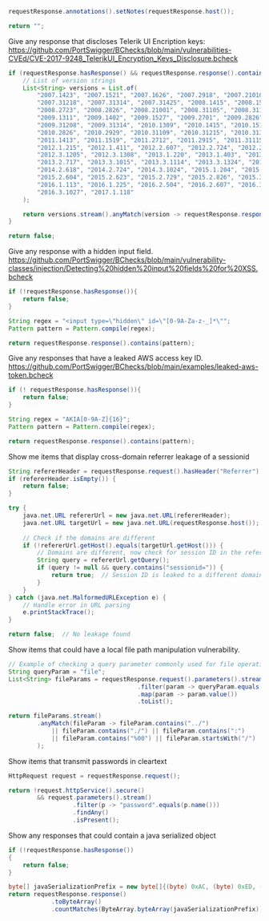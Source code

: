 ```java
requestResponse.annotations().setNotes(requestResponse.host());

return "";
```


Give any response that discloses Telerik UI Encription keys: https://github.com/PortSwigger/BChecks/blob/main/vulnerabilities-CVEd/CVE-2017-9248_TelerikUI_Encryption_Keys_Disclosure.bcheck
```java
if (requestResponse.hasResponse() && requestResponse.response().contains("Telerik.Web.UI.WebResource.axd", false)) {
    // List of version strings
    List<String> versions = List.of(
        "2007.1423", "2007.1521", "2007.1626", "2007.2918", "2007.21010", "2007.21107",
        "2007.31218", "2007.31314", "2007.31425", "2008.1415", "2008.1515", "2008.1619",
        "2008.2723", "2008.2826", "2008.21001", "2008.31105", "2008.31125", "2008.31314",
        "2009.1311", "2009.1402", "2009.1527", "2009.2701", "2009.2826", "2009.31103",
        "2009.31208", "2009.31314", "2010.1309", "2010.1415", "2010.1519", "2010.2713",
        "2010.2826", "2010.2929", "2010.31109", "2010.31215", "2010.31317", "2011.1315",
        "2011.1413", "2011.1519", "2011.2712", "2011.2915", "2011.31115", "2011.3.1305",
        "2012.1.215", "2012.1.411", "2012.2.607", "2012.2.724", "2012.2.912", "2012.3.1016",
        "2012.3.1205", "2012.3.1308", "2013.1.220", "2013.1.403", "2013.1.417", "2013.2.611",
        "2013.2.717", "2013.3.1015", "2013.3.1114", "2013.3.1324", "2014.1.225", "2014.1.403",
        "2014.2.618", "2014.2.724", "2014.3.1024", "2015.1.204", "2015.1.225", "2015.1.401",
        "2015.2.604", "2015.2.623", "2015.2.729", "2015.2.826", "2015.3.930", "2015.3.1111",
        "2016.1.113", "2016.1.225", "2016.2.504", "2016.2.607", "2016.3.914", "2016.3.1018",
        "2016.3.1027", "2017.1.118"
    );

    return versions.stream().anyMatch(version -> requestResponse.response().contains(version, false));
}

return false;
```


Give any response with a hidden input field. https://github.com/PortSwigger/BChecks/blob/main/vulnerability-classes/injection/Detecting%20hidden%20input%20fields%20for%20XSS.bcheck

```java
if (!requestResponse.hasResponse()){
    return false;
}

String regex = "<input type=\"hidden\" id=\"[0-9A-Za-z-_]*\"";
Pattern pattern = Pattern.compile(regex);

return requestResponse.response().contains(pattern);
```

Give any responses that have a leaked AWS access key ID. https://github.com/PortSwigger/BChecks/blob/main/examples/leaked-aws-token.bcheck

```java
if (! requestResponse.hasResponse()){
    return false;
}

String regex = "AKIA[0-9A-Z]{16}";
Pattern pattern = Pattern.compile(regex);

return requestResponse.response().contains(pattern);
```

Show me items that display cross-domain referrer leakage of a sessionid
```java
String refererHeader = requestResponse.request().hasHeader("Referrer") ? requestResponse.request().headerValue("Referer") : "";
if (refererHeader.isEmpty()) {
    return false;
}

try {
    java.net.URL refererUrl = new java.net.URL(refererHeader);
    java.net.URL targetUrl = new java.net.URL(requestResponse.host());
    
    // Check if the domains are different
    if (!refererUrl.getHost().equals(targetUrl.getHost())) {
        // Domains are different, now check for session ID in the referer URL
        String query = refererUrl.getQuery();
        if (query != null && query.contains("sessionid=")) {
            return true;  // Session ID is leaked to a different domain
        }
    }
} catch (java.net.MalformedURLException e) {
    // Handle error in URL parsing
    e.printStackTrace();
}

return false;  // No leakage found
```

Show items that could have a local file path manipulation vulnerability.
```java
// Example of checking a query parameter commonly used for file operations
String queryParam = "file";
List<String> fileParams = requestResponse.request().parameters().stream()
									.filter(param -> queryParam.equals(param.name()))
									.map(param -> param.value())
									.toList();

return fileParams.stream()
		.anyMatch(fileParam -> fileParam.contains("../") 
			|| fileParam.contains("./") || fileParam.contains(":")
			|| fileParam.contains("%00") || fileParam.startsWith("/")
		);

```

Show items that transmit passwords in cleartext
```java
HttpRequest request = requestResponse.request();

return !request.httpService().secure() 
		&& request.parameters().stream()
				  .filter(p -> "password".equals(p.name()))
				  .findAny()
				  .isPresent();
```

Show any responses that could contain a java serialized object
```java
if (!requestResponse.hasResponse())
{
    return false;
}

byte[] javaSerializationPrefix = new byte[]{(byte) 0xAC, (byte) 0xED, (byte) 0x00, (byte) 0x05};
return requestResponse.response()
			.toByteArray()
			.countMatches(ByteArray.byteArray(javaSerializationPrefix)) > 0;
```